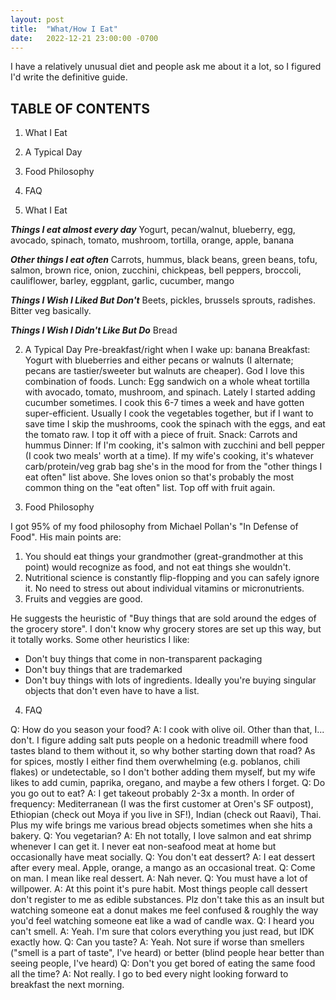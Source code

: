 ```yaml
---
layout: post
title:  "What/How I Eat"
date:   2022-12-21 23:00:00 -0700
---
```


I have a relatively unusual diet and people ask me about it a lot, so I figured I'd write the definitive guide.

## TABLE OF CONTENTS

1. What I Eat 
2. A Typical Day
3. Food Philosophy
4. FAQ

1. What I Eat

***Things I eat almost every day***
Yogurt, pecan/walnut, blueberry, egg, avocado, spinach, tomato, mushroom, tortilla, orange, apple, banana

***Other things I eat often***
Carrots, hummus, black beans, green beans, tofu, salmon, brown rice, onion, zucchini, chickpeas, bell peppers, broccoli, cauliflower, barley, eggplant, garlic, cucumber, mango

***Things I Wish I Liked But Don't***
Beets, pickles, brussels sprouts, radishes. Bitter veg basically.

***Things I Wish I Didn't Like But Do***
Bread

2. A Typical Day
Pre-breakfast/right when I wake up: banana
Breakfast: Yogurt with blueberries and either pecans or walnuts (I alternate; pecans are tastier/sweeter but walnuts are cheaper). God I love this combination of foods.
Lunch: Egg sandwich on a whole wheat tortilla with avocado, tomato, mushroom, and spinach. Lately I started adding cucumber sometimes. I cook this 6-7 times a week and have gotten super-efficient. Usually I cook the vegetables together, but if I want to save time I skip the mushrooms, cook the spinach with the eggs, and eat the tomato raw. I top it off with a piece of fruit.
Snack: Carrots and hummus
Dinner: If I'm cooking, it's salmon with zucchini and bell pepper (I cook two meals' worth at a time). If my wife's cooking, it's whatever carb/protein/veg grab bag she's in the mood for from the "other things I eat often" list above. She loves onion so that's probably the most common thing on the "eat often" list. Top off with fruit again.

3. Food Philosophy

I got 95% of my food philosophy from Michael Pollan's "In Defense of Food". His main points are:
1. You should eat things your grandmother (great-grandmother at this point) would recognize as food, and not eat things she wouldn't.
2. Nutritional science is constantly flip-flopping and you can safely ignore it. No need to stress out about individual vitamins or micronutrients.
3. Fruits and veggies are good.

He suggests the heuristic of "Buy things that are sold around the edges of the grocery store". I don't know why grocery stores are set up this way, but it totally works. Some other heuristics I like:
- Don't buy things that come in non-transparent packaging
- Don't buy things that are trademarked
- Don't buy things with lots of ingredients. Ideally you're buying singular objects that don't even have to have a list.

4. FAQ

Q: How do you season your food?
A: I cook with olive oil. Other than that, I... don't. I figure adding salt puts people on a hedonic treadmill where food tastes bland to them without it, so why bother starting down that road? As for spices, mostly I either find them overwhelming (e.g. poblanos, chili flakes) or undetectable, so I don't bother adding them myself, but my wife likes to add cumin, paprika, oregano, and maybe a few others I forget.
Q: Do you go out to eat?
A: I get takeout probably 2-3x a month. In order of frequency: Mediterranean (I was the first customer at Oren's SF outpost), Ethiopian (check out Moya if you live in SF!), Indian (check out Raavi), Thai. Plus my wife brings me various bread objects sometimes when she hits a bakery.
Q: You vegetarian?
A: Eh not totally, I love salmon and eat shrimp whenever I can get it. I never eat non-seafood meat at home but occasionally have meat socially.
Q: You don't eat dessert?
A: I eat dessert after every meal. Apple, orange, a mango as an occasional treat.
Q: Come on man. I mean like real dessert.
A: Nah never.
Q: You must have a lot of willpower.
A: At this point it's pure habit. Most things people call dessert don't register to me as edible substances. Plz don't take this as an insult but watching someone eat a donut makes me feel confused & roughly the way you'd feel watching someone eat like a wad of candle wax.
Q: I heard you can't smell.
A: Yeah. I'm sure that colors everything you just read, but IDK exactly how.
Q: Can you taste?
A: Yeah. Not sure if worse than smellers ("smell is a part of taste", I've heard) or better (blind people hear better than seeing people, I've heard)
Q: Don't you get bored of eating the same food all the time?
A: Not really. I go to bed every night looking forward to breakfast the next morning.